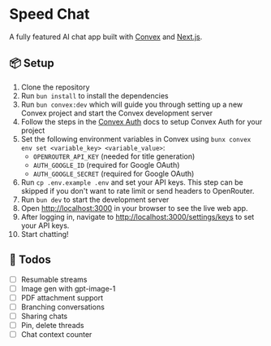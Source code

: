 # Speed Chat

A fully featured AI chat app built with [Convex](https://www.convex.dev/) and [Next.js](https://nextjs.org/).

## 📦 Setup

1. Clone the repository
2. Run `bun install` to install the dependencies
3. Run `bun convex:dev` which will guide you through setting up a new Convex project and start the Convex development server
4. Follow the steps in the [Convex Auth](https://labs.convex.dev/auth/setup) docs to setup Convex Auth for your project
5. Set the following environment variables in Convex using `bunx convex env set <variable_key> <variable_value>`:
   - `OPENROUTER_API_KEY` (needed for title generation)
   - `AUTH_GOOGLE_ID` (required for Google OAuth)
   - `AUTH_GOOGLE_SECRET` (required for Google OAuth)
6. Run `cp .env.example .env` and set your API keys. This step can be skipped if you don't want to rate limit or send headers to OpenRouter.
7. Run `bun dev` to start the development server
8. Open [http://localhost:3000](http://localhost:3000) in your browser to see the live web app.
9. After logging in, navigate to [http://localhost:3000/settings/keys](http://localhost:3000/settings/keys) to set your API keys.
10. Start chatting!

## 📝 Todos

- [ ] Resumable streams
- [ ] Image gen with gpt-image-1
- [ ] PDF attachment support
- [ ] Branching conversations
- [ ] Sharing chats
- [ ] Pin, delete threads
- [ ] Chat context counter
